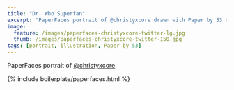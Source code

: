 ```yaml
---
title: "Dr. Who Superfan"
excerpt: "PaperFaces portrait of @christyxcore drawn with Paper by 53 on an iPad."
image: 
  feature: /images/paperfaces-christyxcore-twitter-lg.jpg
  thumb: /images/paperfaces-christyxcore-twitter-150.jpg
tags: [portrait, illustration, Paper by 53]
---
```


PaperFaces portrait of [@christyxcore](http://twitter.com/christyxcore).

{% include boilerplate/paperfaces.html %}
